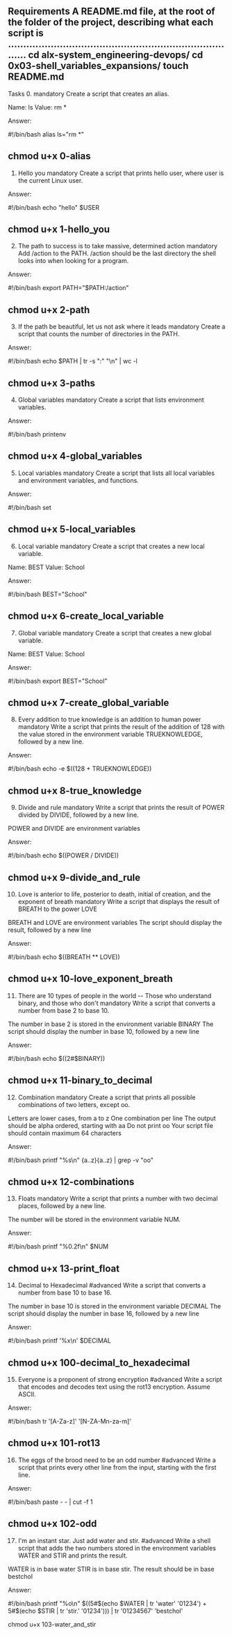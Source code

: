 Requirements
A README.md file, at the root of the folder of the project, describing what each script is
.............................................................................
cd alx-system_engineering-devops/
cd 0x03-shell_variables_expansions/
touch README.md
-------------------------------------------------------------------------------------

Tasks
0. <o>
mandatory
Create a script that creates an alias.

Name: ls
Value: rm *

Answer:

#!/bin/bash
alias ls="rm *"


chmod u+x 0-alias
----------------------------------------------------------------------------------------------

1. Hello you
mandatory
Create a script that prints hello user, where user is the current Linux user.

Answer:

#!/bin/bash
echo "hello" $USER

chmod u+x 1-hello_you
-----------------------------------------------------------------------------------------

2. The path to success is to take massive, determined action
mandatory
Add /action to the PATH. /action should be the last directory the shell looks into when looking for a program.

Answer:

#!/bin/bash
export PATH="$PATH:/action"

chmod u+x 2-path
---------------------------------------------------------------------------------------------

3. If the path be beautiful, let us not ask where it leads
mandatory
Create a script that counts the number of directories in the PATH.

Answer:

#!/bin/bash
echo $PATH | tr -s ":" "\n" | wc -l

chmod u+x 3-paths
-----------------------------------------------------------------------------------------

4. Global variables
mandatory
Create a script that lists environment variables.

Answer:

#!/bin/bash
printenv

chmod u+x 4-global_variables
-------------------------------------------------------------------------------------------

5. Local variables
mandatory
Create a script that lists all local variables and environment variables, and functions.

Answer:

#!/bin/bash
set

chmod u+x 5-local_variables
-----------------------------------------------------------------------------------------

6. Local variable
mandatory
Create a script that creates a new local variable.

Name: BEST
Value: School

Answer:

#!/bin/bash
BEST="School"

chmod u+x 6-create_local_variable
-----------------------------------------------------------------------------------------------

7. Global variable
mandatory
Create a script that creates a new global variable.

Name: BEST
Value: School

Answer:

#!/bin/bash
export BEST="School"

chmod u+x 7-create_global_variable
---------------------------------------------------------------------------------------------
8. Every addition to true knowledge is an addition to human power
mandatory
Write a script that prints the result of the addition of 128 with the value stored in the environment variable TRUEKNOWLEDGE, followed by a new line.

Answer:

#!/bin/bash
echo -e $((128 + TRUEKNOWLEDGE))

chmod u+x 8-true_knowledge
------------------------------------------------------------------------------------------------------------

9. Divide and rule
mandatory
Write a script that prints the result of POWER divided by DIVIDE, followed by a new line.

POWER and DIVIDE are environment variables

Answer:

#!/bin/bash
echo $((POWER / DIVIDE))

chmod u+x 9-divide_and_rule
-------------------------------------------------------------------------------------------------------------

10. Love is anterior to life, posterior to death, initial of creation, and the exponent of breath
mandatory
Write a script that displays the result of BREATH to the power LOVE

BREATH and LOVE are environment variables
The script should display the result, followed by a new line

Answer:

#!/bin/bash
echo $((BREATH ** LOVE))

chmod u+x 10-love_exponent_breath
--------------------------------------------------------------------------------------------------------------

11. There are 10 types of people in the world -- Those who understand binary, and those who don't
mandatory
Write a script that converts a number from base 2 to base 10.

The number in base 2 is stored in the environment variable BINARY
The script should display the number in base 10, followed by a new line

Answer:

#!/bin/bash
echo $((2#$BINARY))

chmod u+x 11-binary_to_decimal
---------------------------------------------------------------------------------------------------------------

12. Combination
mandatory
Create a script that prints all possible combinations of two letters, except oo.

Letters are lower cases, from a to z
One combination per line
The output should be alpha ordered, starting with aa
Do not print oo
Your script file should contain maximum 64 characters

Answer:

#!/bin/bash
printf "%s\n" {a..z}{a..z} | grep -v "oo"

chmod u+x 12-combinations
-------------------------------------------------------------------------------------------------------------

13. Floats
mandatory
Write a script that prints a number with two decimal places, followed by a new line.

The number will be stored in the environment variable NUM.

Answer:

#!/bin/bash
printf "%0.2f\n" $NUM

chmod u+x 13-print_float
----------------------------------------------------------------------------------------------------

14. Decimal to Hexadecimal
#advanced
Write a script that converts a number from base 10 to base 16.

The number in base 10 is stored in the environment variable DECIMAL
The script should display the number in base 16, followed by a new line

Answer:

#!/bin/bash
printf '%x\n' $DECIMAL

chmod u+x 100-decimal_to_hexadecimal
---------------------------------------------------------------------------------------------------------

15. Everyone is a proponent of strong encryption
#advanced
Write a script that encodes and decodes text using the rot13 encryption. Assume ASCII.

Answer:

#!/bin/bash
tr '[A-Za-z]' '[N-ZA-Mn-za-m]'

chmod u+x 101-rot13
--------------------------------------------------------------------------------------------------------

16. The eggs of the brood need to be an odd number
#advanced
Write a script that prints every other line from the input, starting with the first line.

Answer:

#!/bin/bash
paste - - | cut -f 1

chmod u+x 102-odd
----------------------------------------------------------------------------------------------------------------

17. I'm an instant star. Just add water and stir.
#advanced
Write a shell script that adds the two numbers stored in the environment variables WATER and STIR and prints the result.

WATER is in base water
STIR is in base stir.
The result should be in base bestchol

Answer:

#!/bin/bash
printf "%o\n" $((5#$(echo $WATER | tr 'water' '01234') + 5#$(echo $STIR | tr 'stir.' '01234'))) | tr '01234567' 'bestchol'

chmod u+x 103-water_and_stir

